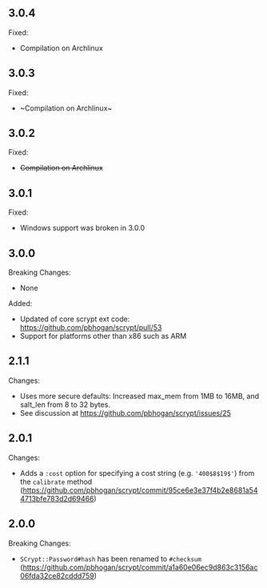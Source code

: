 3.0.4
-----

Fixed:

* Compilation on Archlinux

3.0.3
-----

Fixed:

* ~Compilation on Archlinux~


3.0.2
-----

Fixed:

* ~~Compilation on Archlinux~~


3.0.1
-----

Fixed:

* Windows support was broken in 3.0.0


3.0.0
-----

Breaking Changes:

* None

Added:

* Updated of core scrypt ext code: https://github.com/pbhogan/scrypt/pull/53
* Support for platforms other than x86 such as ARM

2.1.1
-----

Changes:

* Uses more secure defaults: Increased max_mem from 1MB to 16MB, and salt_len from 8 to 32 bytes.
* See discussion at https://github.com/pbhogan/scrypt/issues/25

2.0.1
-----

Changes:
* Adds a `:cost` option for specifying a cost string (e.g. `'400$8$19$'`) from the `calibrate` method
  (https://github.com/pbhogan/scrypt/commit/95ce6e3e37f4b2e8681a544713bfe783d2d69466)

2.0.0
-----

Breaking Changes:

* `SCrypt::Password#hash` has been renamed to `#checksum`
  (https://github.com/pbhogan/scrypt/commit/a1a60e06ec9d863c3156ac06fda32ce82cddd759)

